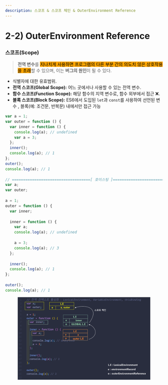 ```yaml
---
description: 스코프 & 스코프 체인 & OuterEnvironment Reference
---
```


# 2-2) OuterEnvironment Reference

### 스코프(Scope)

> **전역 변수**를 <mark style="background-color:orange;">지나치게 사용하면 프로그램의 다른 부분 간의 의도치 않은 상호작용을 초래</mark>할 수 있으며, 이는 **버그의 원인**이 될 수 있다.

* 식별자에 대한 유효범위.
* **전역 스코프(Global Scope):** 어느 곳에서나 사용할 수 있는 전역 변수.
* **함수 스코프(Function Scope):** 해당 함수의 지역 변수로, 함수 외부에서 접근 ❌.
* **블록 스코프(Block Scope):** ES6에서 도입된 `let`과 `const`를 사용하여 선언된 변수 , 블록(예: 조건문, 반복문) 내에서만 접근 가능

```javascript
var a = 1;
var outer = function () {
  var inner = function () {
    console.log(a); // undefined
    var a = 3;
  };
  inner();
  console.log(a); // 1
};
outer();
console.log(a); // 1

// ===================================[ 호이스팅 ]====================================
var a;
var outer;

a = 1;
outer = function () {
  var inner;
  
  inner = function () { 
    var a;
    console.log(a); // undefined
    
    a = 3; 
    console.log(a); // 3 
  };
  
  inner();
  console.log(a); // 1
};

outer();
console.log(a); // 1
```

<figure><img src="../../../.gitbook/assets/2023-12-19 18 59 53 (1).png" alt=""><figcaption></figcaption></figure>
